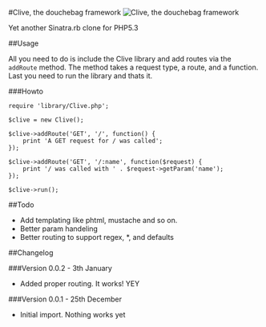 #Clive, the douchebag framework
![Clive, the douchebag framework](http://i.imgur.com/V9tE6.jpg)

Yet another Sinatra.rb clone for PHP5.3

##Usage

All you need to do is include the Clive library and add routes via the `addRoute` method. The method takes a request type, a route, and a function. Last you need to run the library and thats it.

###Howto

    require 'library/Clive.php';
    
    $clive = new Clive();
    
    $clive->addRoute('GET', '/', function() {
        print 'A GET request for / was called';
    });
    
    $clive->addRoute('GET', '/:name', function($request) {
        print '/ was called with ' . $request->getParam('name');
    });
    
    $clive->run();

##Todo

 * Add templating like phtml, mustache and so on.
 * Better param handeling
 * Better routing to support regex, *, and defaults

##Changelog

###Version 0.0.2 - 3th January

 * Added proper routing. It works! YEY

###Version 0.0.1 - 25th December

 * Initial import. Nothing works yet
